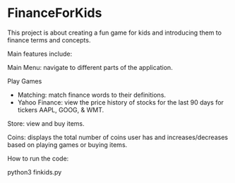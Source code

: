 # FinanceForKids

This project is about creating a fun game for kids and introducing them to finance terms and concepts. 

Main features include:

Main Menu: navigate to different parts of the application.  

Play Games
- Matching: match finance words to their definitions. 
- Yahoo Finance: view the price history of stocks for the last 90 days for tickers AAPL, GOOG, & WMT.

Store: view and buy items.

Coins: displays the total number of coins user has and increases/decreases based on playing games or buying items. 


How to run the code:  

python3 finkids.py
